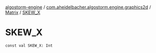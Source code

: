 [algostorm-engine](../../index.md) / [com.aheidelbacher.algostorm.engine.graphics2d](../index.md) / [Matrix](index.md) / [SKEW_X](.)

# SKEW_X

`const val SKEW_X: Int`
